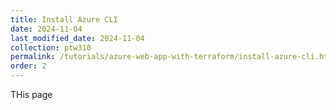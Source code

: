 ```yaml
---
title: Install Azure CLI
date: 2024-11-04
last_modified_date: 2024-11-04
collection: ptw310
permalink: /tutorials/azure-web-app-with-terraform/install-azure-cli.html
order: 2
---
```


THis page